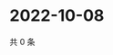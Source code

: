 # 2022-10-08

共 0 条

<!-- BEGIN WEIBO -->
<!-- 最后更新时间 Sat Oct 08 2022 15:10:53 GMT+0800 (China Standard Time) -->

<!-- END WEIBO -->

